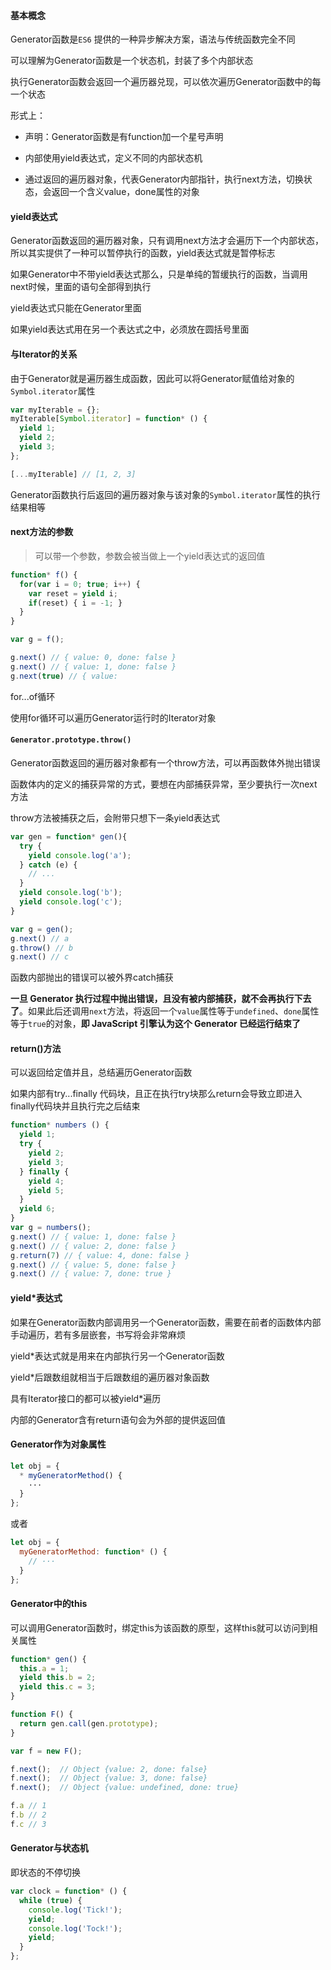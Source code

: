 #### 基本概念

Generator函数是`ES6` 提供的一种异步解决方案，语法与传统函数完全不同

可以理解为Generator函数是一个状态机，封装了多个内部状态

执行Generator函数会返回一个遍历器兑现，可以依次遍历Generator函数中的每一个状态

形式上：

- 声明：Generator函数是有function加一个星号声明

- 内部使用yield表达式，定义不同的内部状态机
- 通过返回的遍历器对象，代表Generator内部指针，执行next方法，切换状态，会返回一个含义value，done属性的对象

#### yield表达式

Generator函数返回的遍历器对象，只有调用next方法才会遍历下一个内部状态，所以其实提供了一种可以暂停执行的函数，yield表达式就是暂停标志

如果Generator中不带yield表达式那么，只是单纯的暂缓执行的函数，当调用next时候，里面的语句全部得到执行

yield表达式只能在Generator里面

如果yield表达式用在另一个表达式之中，必须放在圆括号里面

#### 与Iterator的关系

由于Generator就是遍历器生成函数，因此可以将Generator赋值给对象的`Symbol.iterator`属性

```javascript
var myIterable = {};
myIterable[Symbol.iterator] = function* () {
  yield 1;
  yield 2;
  yield 3;
};

[...myIterable] // [1, 2, 3]
```

Generator函数执行后返回的遍历器对象与该对象的`Symbol.iterator`属性的执行结果相等

#### next方法的参数

> 可以带一个参数，参数会被当做上一个yield表达式的返回值

```javascript
function* f() {
  for(var i = 0; true; i++) {
    var reset = yield i;
    if(reset) { i = -1; }
  }
}

var g = f();

g.next() // { value: 0, done: false }
g.next() // { value: 1, done: false }
g.next(true) // { value:
```

for...of循环

使用for循环可以遍历Generator运行时的Iterator对象

#### `Generator.prototype.throw()` 

Generator函数返回的遍历器对象都有一个throw方法，可以再函数体外抛出错误

函数体内的定义的捕获异常的方式，要想在内部捕获异常，至少要执行一次next方法

throw方法被捕获之后，会附带只想下一条yield表达式

```javascript
var gen = function* gen(){
  try {
    yield console.log('a');
  } catch (e) {
    // ...
  }
  yield console.log('b');
  yield console.log('c');
}

var g = gen();
g.next() // a
g.throw() // b
g.next() // c
```

函数内部抛出的错误可以被外界catch捕获

**一旦 Generator 执行过程中抛出错误，且没有被内部捕获，就不会再执行下去了**。如果此后还调用`next`方法，将返回一个`value`属性等于`undefined`、`done`属性等于`true`的对象，**即 JavaScript 引擎认为这个 Generator 已经运行结束了**

#### return()方法

可以返回给定值并且，总结遍历Generator函数

如果内部有try...finally 代码块，且正在执行try块那么return会导致立即进入finally代码块并且执行完之后结束

```javascript
function* numbers () {
  yield 1;
  try {
    yield 2;
    yield 3;
  } finally {
    yield 4;
    yield 5;
  }
  yield 6;
}
var g = numbers();
g.next() // { value: 1, done: false }
g.next() // { value: 2, done: false }
g.return(7) // { value: 4, done: false }
g.next() // { value: 5, done: false }
g.next() // { value: 7, done: true }
```

#### yield*表达式

如果在Generator函数内部调用另一个Generator函数，需要在前者的函数体内部手动遍历，若有多层嵌套，书写将会非常麻烦

yield*表达式就是用来在内部执行另一个Generator函数

yield*后跟数组就相当于后跟数组的遍历器对象函数

具有Iterator接口的都可以被yield*遍历

内部的Generator含有return语句会为外部的提供返回值

#### Generator作为对象属性

```javascript
let obj = {
  * myGeneratorMethod() {
    ···
  }
};
```

或者

```javascript
let obj = {
  myGeneratorMethod: function* () {
    // ···
  }
};
```

#### Generator中的this

可以调用Generator函数时，绑定this为该函数的原型，这样this就可以访问到相关属性

```javascript
function* gen() {
  this.a = 1;
  yield this.b = 2;
  yield this.c = 3;
}

function F() {
  return gen.call(gen.prototype);
}

var f = new F();

f.next();  // Object {value: 2, done: false}
f.next();  // Object {value: 3, done: false}
f.next();  // Object {value: undefined, done: true}

f.a // 1
f.b // 2
f.c // 3
```

#### Generator与状态机

即状态的不停切换

```javascript
var clock = function* () {
  while (true) {
    console.log('Tick!');
    yield;
    console.log('Tock!');
    yield;
  }
};
```